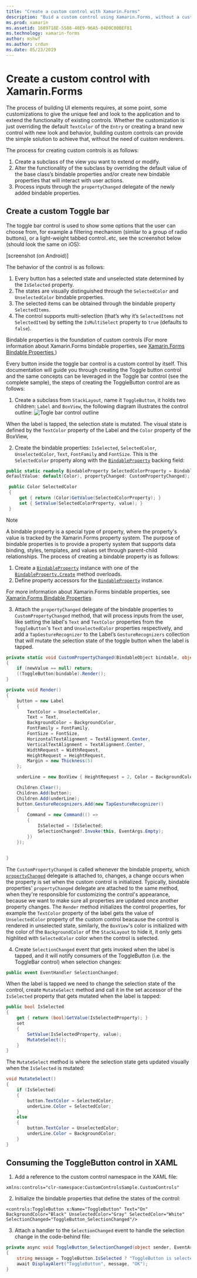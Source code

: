 ```yaml
---
title: "Create a custom control with Xamarin.Forms"
description: "Buid a custom control using Xamarin.Forms, without a custom renderer."
ms.prod: xamarin
ms.assetid: 1689718E-5508-40E9-96A5-04D0C00BEF81
ms.technology: xamarin-forms
author: mshwf
ms.author: crdun
ms.date: 05/23/2019
---
```

# Create a custom control with Xamarin.Forms

The process of building UI elements requires, at some point, some customizations to give the unique feel and look to the application and to extend the functionality of existing controls. Whether the customization is just overriding the default `TextColor` of the `Entry` or creating a brand new control with new look and behavior, building custom controls can provide the simple solution to achieve that, without the need of custom renderers.

The process for creating custom controls is as follows:

1. Create a subclass of the view you want to extend or modify.
2. Alter the functionality of the subclass by overriding the default value of the base class’s bindable properties and/or create new bindable properties that will interact with user actions.
3. Process inputs through the `propertyChanged` delegate of the newly added bindable properties.

## Create a custom Toggle bar

The toggle bar control is used to show some options that the user can choose from, for example a filtering mechanism (similar to a group of radio buttons), or a light-weight tabbed control..etc, see the screenshot below (should look the same on iOS):

[screenshot (on Android)]

The behavior of the control is as follows:

1. Every button has a selected state and unselected state determined by the `IsSelected` property.
2. The states are visually distinguished through the `SelectedColor` and `UnselectedColor` bindable properties.
3. The selected items can be obtained through the bindable property `SelectedItems`.
4. The control supports multi-selection (that’s why it’s `SelectedItems` not `SelectedItem`) by setting the `IsMultiSelect` property to `true` (defaults to `false`).

Bindable properties is the foundation of custom controls (For more information about Xamarin.Forms bindable properties, see [Xamarin.Forms Bindable Properties
](~/xamarin-forms/xaml/bindable-properties.md))

Every button inside the toggle bar control is a custom control by itself. This documentation will guide you through creating the Toggle button control and the same concepts can be leveraged in the Toggle bar control (see the complete sample), the steps of creating the ToggleButton control are as follows:
1. Create a subclass from `StackLayout`, name it `ToggleButton`, it holds two children: `Label` and `BoxView`, the following diagram illustrates the control outline:
![](custom-controls-images/togglebutton-layout.png "Togle bar control outline")

When the label is tapped, the selection state is mutated. The visual state is defined by the `TextColor` property of the Label and the `Color` property of the BoxView,

2. Create the bindable properties: `IsSelected`, `SelectedColor`, `UnselectedColor`, `Text`, `FontFamily` and `FontSize`. This is the `SelectedColor` property along with the [`BindableProperty`](xref:Xamarin.Forms.BindableProperty) backing field:

```csharp
public static readonly BindableProperty SelectedColorProperty = BindableProperty.Create(nameof(SelectedColor), typeof(Color), typeof(ToggleButton),
defaultValue: default(Color), propertyChanged: CustomPropertyChanged);

 public Color SelectedColor
 {
     get { return (Color)GetValue(SelectedColorProperty); }
     set { SetValue(SelectedColorProperty, value); }
 }
 ```
 
> [!NOTE]
> A bindable property is a special type of property, where the property's value is tracked by the Xamarin.Forms property system. 
> The purpose of bindable properties is to provide a property system that supports data binding, styles, templates, and values set through
> parent-child relationships.
The process of creating a bindable property is as follows:
> 1. Create a [`BindableProperty`](xref:Xamarin.Forms.BindableProperty) instance with one of the [`BindableProperty.Create`](xref:Xamarin.Forms.BindableProperty.Create*) method overloads.
> 2. Define property accessors for the [`BindableProperty`](xref:Xamarin.Forms.BindableProperty) instance.
>   
> For more information about Xamarin.Forms bindable properties, see [Xamarin.Forms Bindable Properties
> ](~/xamarin-forms/xaml/bindable-properties.md)

3. Attach the `propertyChanged` delegate of the bindable properties to `CustomPropertyChanged` method, that will process inputs from the user, like setting the label's `Text` and `TextColor` properties from the `ToggleButton`'s `Text` and `UnselectedColor` properties respectively, and add a `TapGestureRecognizer` to the Label’s `GestureRecognizers` collection that will mutate the selection state of the toggle button when the label is tapped.

```csharp
private static void CustomPropertyChanged(BindableObject bindable, object oldValue, object newValue)
{
    if (newValue == null) return;
    ((ToggleButton)bindable).Render();
}

private void Render()
{
    button = new Label
    {
        TextColor = UnselectedColor,
        Text = Text,
        BackgroundColor = BackgroundColor,
        FontFamily = FontFamily,
        FontSize = FontSize,
        HorizontalTextAlignment = TextAlignment.Center,
        VerticalTextAlignment = TextAlignment.Center,
        WidthRequest = WidthRequest,
        HeightRequest = HeightRequest,
        Margin = new Thickness(5)
    };

    underLine = new BoxView { HeightRequest = 2, Color = BackgroundColor };

    Children.Clear();
    Children.Add(button);
    Children.Add(underLine);
    button.GestureRecognizers.Add(new TapGestureRecognizer()
    {
        Command = new Command(() =>
        {
            IsSelected = !IsSelected;
            SelectionChanged?.Invoke(this, EventArgs.Empty);
        })
    });


}
```
The `CustomPropertyChanged` is called whenever the bindable property, which [`propertyChanged`](xref:Xamarin.Forms.BindableProperty.BindingPropertyChangedDelegate) delegate is attached to, changes, a change occurs when the property is set when the custom control is initialized. Typically, bindable properties' `propertyChanged` delegate are attached to the same method, when they're responsible for customizing the control's appearance, because we want to make sure all properties are updated once another property changes. The `Render` method initializes the control properties, for example the `TextColor` property of the label gets the value of `UnselectedColor` property of the custom control beacause the control is rendered in unselected state, similarly, the `BoxView`'s color is initialized with the color of the `BackgroundColor` of the `StackLayout` to hide it, it only gets highlited with `SelectedColor` color when the control is selected.

4. Create `SelectionChanged` event that gets invoked when the label is tapped, and it will notify consumers of the ToggleButton (i.e. the ToggleBar control) when selection changes:

```csharp
public event EventHandler SelectionChanged;
```

When the label is tapped we need to change the selection state of the control, create `MutateSelect` method and call it in the set accessor of the `IsSelected` property that gets mutated when the label is tapped:
```csharp
public bool IsSelected
{
    get { return (bool)GetValue(IsSelectedProperty); }
    set
    {
        SetValue(IsSelectedProperty, value);
        MutateSelect();
    }
}
```

The `MutateSelect` method is where the selection state gets updated visually when the `IsSelected` is mutated:

```csharp
void MutateSelect()
{
    if (IsSelected)
    {
        button.TextColor = SelectedColor;
        underLine.Color = SelectedColor;
    }
    else
    {
        button.TextColor = UnselectedColor;
        underLine.Color = BackgroundColor;
    }
}
```

## Consuming the ToggleButton control in XAML
 1. Add a reference to the custom control namespace in the XAML file:
 ```xaml
xmlns:controls="clr-namespace:CustomControlsSample.CustomControls"
```
 2. Initialize the bindable properties that define the states of the control:
```xaml
<controls:ToggleButton x:Name="ToggleButton" Text="On" BackgroundColor="Black" UnselectedColor="Gray" SelectedColor="White" SelectionChanged="ToggleButton_SelectionChanged"/>
```
3. Attach a handler to the `SelectionChanged` event to handle the selection change in the code-behind file:
```csharp
private async void ToggleButton_SelectionChanged(object sender, EventArgs e)
{
    string message = ToggleButton.IsSelected ? "ToggleButton is selected" : "ToggleButton is unselected";
    await DisplayAlert("ToggleButton", message, "OK");
}
```
